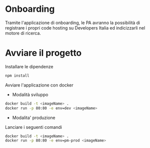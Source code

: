 # Onboarding

Tramite l'applicazione di onboarding, le PA avranno la possibilità di registrare i propri code hosting su Developers Italia ed indicizzarli nel motore di ricerca.

# Avviare il progetto

Installare le dipendenze
```bash
npm install
```

Avviare l'applicazione con docker

- Modalità sviluppo

```bash
docker build -t <imageName> .
docker run -p 80:80 -e env=dev <imageName> 
```

- Modalita' produzione
        
Lanciare i seguenti comandi

```bash modalita' di produzione
docker build -t <imageName> .
docker run -p 80:80 -e env=pm-prod <imageName> 
```
